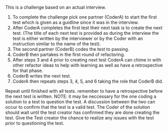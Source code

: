 This is a challenge based on an actual interview.

1. To complete the challenge pick one partner (CoderA) to start the first test which is given as a guidline since it was in the interview.
2. After CoderA completes the first test their next task is to create the next test. (The title of each next test is provided as during the interview the test is either written by the interviewer or by the Coder with an instruction similar to the name of the test).
3. The second partner (CoderB) codes the test to passing.
4. CoderB then partakes in the first round of refactoring.
5. After steps 3 and 4 prior to creating next test CoderA can chime in with other refactor ideas to help with learning as well as have a retrospective for that phase.
6. CoderB writes the next test.
7. CoderA then repeats steps 3, 4, 5, and 6 taking the role that CoderB did.

Repeat until finished with all tests. remember to have a retrospective before the next test is written.
NOTE: it may be neccessary for the one coding a solution to a test to question the test. A discussion between the two can occur to confirm that the test is a valid test. The Coder of the solution should wait until the test creator has confirmed they are done creating the test. Give the Test creator the chance to realize any issues with the test prior to questioning the test.
